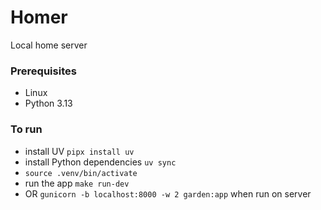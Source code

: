 # Homer
Local home server

### Prerequisites
- Linux
- Python 3.13

### To run
- install UV `pipx install uv`
- install Python dependencies `uv sync`
- `source .venv/bin/activate`
- run the app `make run-dev`
- OR `gunicorn -b localhost:8000 -w 2 garden:app` when run on server
